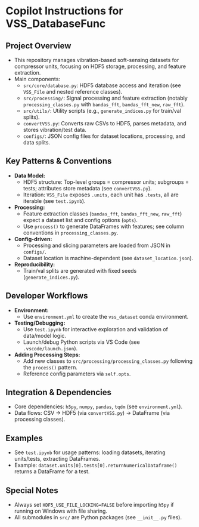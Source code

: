 # Copilot Instructions for VSS_DatabaseFunc

## Project Overview
- This repository manages vibration-based soft-sensing datasets for compressor units, focusing on HDF5 storage, processing, and feature extraction.
- Main components:
  - `src/core/database.py`: HDF5 database access and iteration (see `VSS_File` and nested reference classes).
  - `src/processing/`: Signal processing and feature extraction (notably `processing_classes.py` with `bandas_fft`, `bandas_fft_new`, `raw_fft`).
  - `src/utils/`: Utility scripts (e.g., `generate_indices.py` for train/val splits).
  - `convertVSS.py`: Converts raw CSVs to HDF5, parses metadata, and stores vibration/test data.
  - `configs/`: JSON config files for dataset locations, processing, and data splits.

## Key Patterns & Conventions
- **Data Model:**
  - HDF5 structure: Top-level groups = compressor units; subgroups = tests; attributes store metadata (see `convertVSS.py`).
  - Iteration: `VSS_File` exposes `.units`, each unit has `.tests`, all are iterable (see `test.ipynb`).
- **Processing:**
  - Feature extraction classes (`bandas_fft`, `bandas_fft_new`, `raw_fft`) expect a dataset list and config options (`opts`).
  - Use `process()` to generate DataFrames with features; see column conventions in `processing_classes.py`.
- **Config-driven:**
  - Processing and slicing parameters are loaded from JSON in `configs/`.
  - Dataset location is machine-dependent (see `dataset_location.json`).
- **Reproducibility:**
  - Train/val splits are generated with fixed seeds (`generate_indices.py`).

## Developer Workflows
- **Environment:**
  - Use `environment.yml` to create the `vss_dataset` conda environment.
- **Testing/Debugging:**
  - Use `test.ipynb` for interactive exploration and validation of data/model logic.
  - Launch/debug Python scripts via VS Code (see `.vscode/launch.json`).
- **Adding Processing Steps:**
  - Add new classes to `src/processing/processing_classes.py` following the `process()` pattern.
  - Reference config parameters via `self.opts`.

## Integration & Dependencies
- Core dependencies: `h5py`, `numpy`, `pandas`, `tqdm` (see `environment.yml`).
- Data flows: CSV → HDF5 (via `convertVSS.py`) → DataFrame (via processing classes).

## Examples
- See `test.ipynb` for usage patterns: loading datasets, iterating units/tests, extracting DataFrames.
- Example: `dataset.units[0].tests[0].returnNumericalDataframe()` returns a DataFrame for a test.

## Special Notes
- Always set `HDF5_USE_FILE_LOCKING=FALSE` before importing `h5py` if running on Windows with file sharing.
- All submodules in `src/` are Python packages (see `__init__.py` files).
